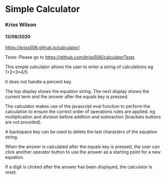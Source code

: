 # Simple Calculator

### Kriss Wilson

#### 13/08/2020

https://kriss506.github.io/calculator/

Tests: Please go to https://github.com/kriss506/calculatorTests

This simple calculator allows the user to enter
a string of calculations eg 1+2+3\*4/5

It does not handle a percent key.

The top display shows the equation string.
The next display shows the current term and the answer after the equals key is pressed.

The calculator makes use of the javascript eval function to perform
the calculation to ensure the correct order of operations rules are
applied. eg multiplication and division before addition and subtraction
(brackets buttons are not provided).

A backspace key can be used to delete the last characters of the equation string.

When the answer is calculated after the equals key is pressed, the user can
click another operator button to use the answer as a starting point for
a new equation.

If a digit is clicked after the answer has been displayed,
the calculator is reset.
